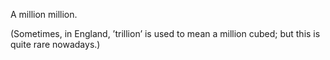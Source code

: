 A million million.

(Sometimes, in England, ’trillion’ is used to mean a million cubed; but
this is quite rare nowadays.)

